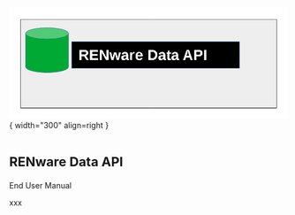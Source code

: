 
![data_api_logo](pictures/dataAPI_logo.png){ width="300" align=right }


# <small markdown>RENware Data API</small><br>
End User Manual

xxx
